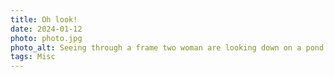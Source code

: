 ```yaml
---
title: Oh look!
date: 2024-01-12
photo: photo.jpg
photo_alt: Seeing through a frame two woman are looking down on a pond with one of them pointing something in it
tags: Misc
---
```

